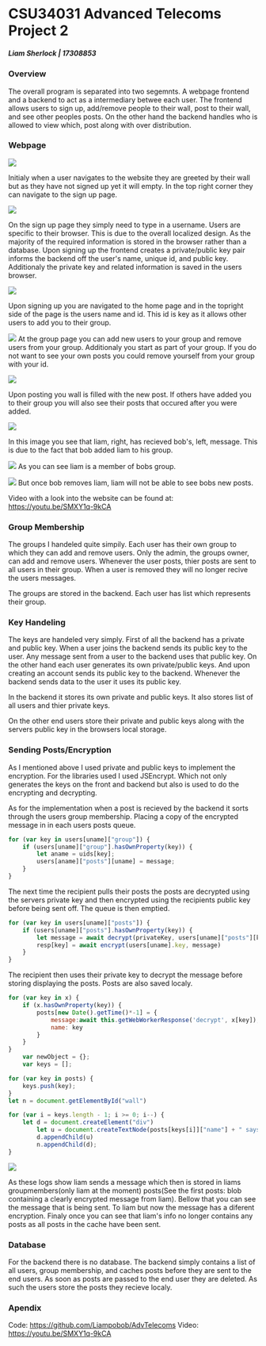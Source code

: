 # CSU34031 Advanced Telecoms Project 2
##### Liam Sherlock | 17308853

### Overview

The overall program is separated into two segemnts. A webpage frontend and a backend to act as a intermediary betwee each user. The frontend allows users to sign up, add/remove people to their wall, post to their wall, and see other peoples posts. On the other hand the backend handles who is allowed to view which, post along with over distribution.

### Webpage

![](initial.png)

Initialy when a user navigates to the website they are greeted by their wall but as they have not signed up yet it will empty. In the top right corner they can navigate to the sign up page.

![](signup.png)

On the sign up page they simply need to type in a username. Users are specific to their browser. This is due to the overall localized design. As the majority of the required information is stored in the browser rather than a database. Upon signing up the frontend creates a private/public key pair informs the backend off the user's name, unique id, and public key. Additionaly the private key and related information is saved in the users browser. 

![](id.png)

Upon signing up you are navigated to the home page and in the topright side of the page is the users name and id. This id is key as it allows other users to add you to their group. 

![](groups.png)
At the group page you can add new users to your group and remove users from your group. Additionaly you start as part of your group. If you do not want to see your own posts you could remove yourself from your group with your id. 

![](firstpost.png)

Upon posting you wall is filled with the new post. If others have added you to their group you will also see their posts that occured after you were added.

![](twopoeple.png)

In this image you see that liam, right, has recieved bob's, left, message. This is due to the fact that bob added liam to his group.

![](liam.png)
As you can see liam is a member of bobs group.

![](people.png)
But once bob removes liam, liam will not be able to see bobs new posts.

Video with a look into the website can be found at: https://youtu.be/SMXY1q-9kCA 

### Group Membership

The groups I handeled quite simpily. Each user has their own group to which they can add and remove users. Only the admin, the groups owner, can add and remove users. Whenever the user posts, thier posts are sent to all users in their group. When a user is removed they will no longer recive the users messages.

The groups are stored in the backend. Each user has list which represents their group.

### Key Handeling

The keys are handeled very simply. First of all the backend has a private and public key. When a user joins the backend sends its public key to the user. Any message sent from a user to the backend uses that public key. On the other hand each user generates its own private/public keys. And upon creating an account sends its public key to the backend. Whenever the backend sends data to the user it uses its public key. 

In the backend it stores its own private and public keys. It also stores list of all users and thier private keys.

On the other end users store their private and public keys along with the servers public key in the browsers local storage. 

### Sending Posts/Encryption

As I mentioned above I used private and public keys to implement the encryption. For the libraries used I used JSEncrypt. Which not only generates the keys on the front and backend but also is used to do the encrypting and decrypting.

As for the implementation when a post is recieved by the backend it sorts through the users group membership. Placing a copy of the encrypted message in in each users posts queue. 

```js
for (var key in users[uname]["group"]) {
    if (users[uname]["group"].hasOwnProperty(key)) {
        let aname = uids[key];
        users[aname]["posts"][uname] = message;
    }
}
```

The next time the recipient pulls their posts the posts are decrypted using the servers private key and then encrypted using the recipients public key before being sent off. The queue is then emptied. 

```js
for (var key in users[uname]["posts"]) {
    if (users[uname]["posts"].hasOwnProperty(key)) {   
        let message = await decrypt(privateKey, users[uname]["posts"][key])        
        resp[key] = await encrypt(users[uname].key, message)
    }
}
```

The recipient then uses their private key to decrypt the message before storing displaying the posts. Posts are also saved localy.

```js
for (var key in x) {
    if (x.hasOwnProperty(key)) {           
        posts[new Date().getTime()*-1] = {
            message:await this.getWebWorkerResponse('decrypt', x[key]),
            name: key
        }
    }
}
    var newObject = {};
    var keys = [];

for (var key in posts) {
    keys.push(key);
}
let n = document.getElementById("wall")

for (var i = keys.length - 1; i >= 0; i--) {
    let d = document.createElement("div") 
        let u = document.createTextNode(posts[keys[i]]["name"] + " says " + posts[keys[i]]["message"])
        d.appendChild(u)
        n.appendChild(d);
}
```

![](enc.png)

As these logs show liam sends a message which then is stored in liams groupmembers(only liam at the moment) posts(See the first posts: blob containing a clearly encrypted message from liam). Bellow that you can see the message that is being sent. To liam but now the message has a diferent encryption. Finaly once you can see that liam's info no longer contains any posts as all posts in the cache have been sent.

### Database
For the backend there is no database. The backend simply contains a list of all users, group membership, and caches posts before they are sent to the end users. As soon as posts are passed to the end user they are deleted. As such the users store the posts they recieve localy.

<div style="page-break-after: always;"></div>


### Apendix

Code: https://github.com/Liampobob/AdvTelecoms
Video: https://youtu.be/SMXY1q-9kCA